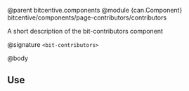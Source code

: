 @parent bitcentive.components
@module {can.Component} bitcentive/components/page-contributors/contributors <bit-contributors>

A short description of the bit-contributors component

@signature `<bit-contributors>`

@body

## Use

